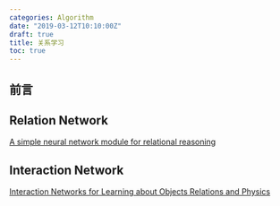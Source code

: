 ```yaml
---
categories: Algorithm
date: "2019-03-12T10:10:00Z"
draft: true
title: 关系学习
toc: true
---
```


## 前言

## Relation Network 

[A simple neural network module for relational reasoning](https://arxiv.org/pdf/1706.01427.pdf)

## Interaction Network

[Interaction Networks for Learning about Objects Relations and Physics](https://arxiv.org/pdf/1612.00222.pdf)